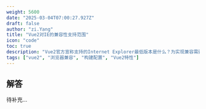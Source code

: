 ```yaml
---
weight: 5600
date: "2025-03-04T07:00:27.927Z"
draft: false
author: "zi.Yang"
title: "Vue2对IE的兼容性支持范围"
icon: "code"
toc: true
description: "Vue2官方宣称支持的Internet Explorer最低版本是什么？为实现兼容需要配置哪些polyfill（如Promise/Object.assign等）？请说明在webpack工程中保证IE兼容性的核心配置步骤。"
tags: ["vue2", "浏览器兼容", "构建配置", "Vue2特性"]
---
```


## 解答

待补充...

